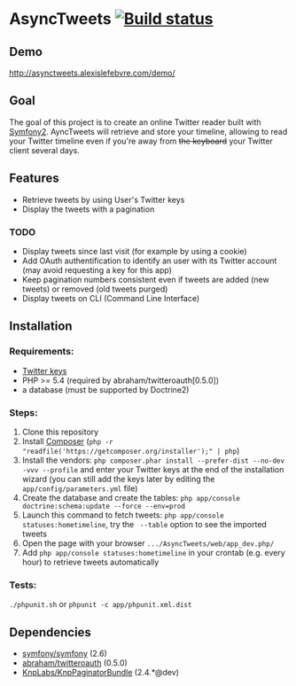 # AsyncTweets [![Build status][Master image]][Master]

## Demo

http://asynctweets.alexislefebvre.com/demo/

## Goal

The goal of this project is to create an online Twitter reader built with [Symfony2][1]. AyncTweets will retrieve and store your timeline, allowing to read your Twitter timeline even if you're away from <s>the keyboard</s> your Twitter client several days.

## Features

 - Retrieve tweets by using User's Twitter keys
 - Display the tweets with a pagination

### TODO

 - Display tweets since last visit (for example by using a cookie)
 - Add OAuth authentification to identify an user with its Twitter account (may avoid requesting a key for this app)
 - Keep pagination numbers consistent even if tweets are added (new tweets) or removed (old tweets purged)
 - Display tweets on CLI (Command Line Interface)

## Installation

### Requirements:

 - [Twitter keys][2]
 - PHP >= 5.4 (required by abraham/twitteroauth[0.5.0])
 - a database (must be supported by Doctrine2)

### Steps:
 
 1. Clone this repository
 2. Install [Composer][3] (`php -r "readfile('https://getcomposer.org/installer');" | php`)
 3. Install the vendors: `php composer.phar install --prefer-dist --no-dev -vvv --profile` and enter your Twitter keys at the end of the installation wizard (you can still add the keys later by editing the `app/config/parameters.yml` file)
 4. Create the database and create the tables: `php app/console doctrine:schema:update --force --env=prod`
 5. Launch this command to fetch tweets: `php app/console statuses:hometimeline`, try the ` --table` option to see the imported tweets
 6. Open the page with your browser `.../AsyncTweets/web/app_dev.php/`
 7. Add `php app/console statuses:hometimeline` in your crontab (e.g. every hour) to retrieve tweets automatically

### Tests:

`./phpunit.sh` or `phpunit -c app/phpunit.xml.dist`

## Dependencies

 - [symfony/symfony][4] (2.6)
 - [abraham/twitteroauth][5] (0.5.0)
 - [KnpLabs/KnpPaginatorBundle][6] (2.4.*@dev)

[Master image]: https://travis-ci.org/alexislefebvre/AsyncTweets.svg?branch=master
[Master]: https://travis-ci.org/alexislefebvre/AsyncTweets
[1]: http://symfony.com/
[2]: https://apps.twitter.com/
[3]: https://getcomposer.org/download/
[4]: https://github.com/symfony/symfony
[5]: https://github.com/abraham/twitteroauth
[6]: https://github.com/KnpLabs/KnpPaginatorBundle
